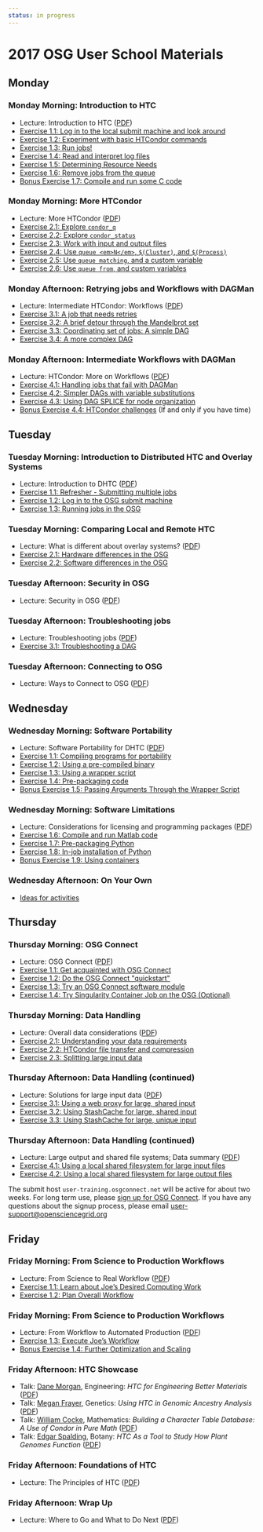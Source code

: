 ```yaml
---
status: in progress
---
```


# 2017 OSG User School Materials

## Monday

### Monday Morning: Introduction to HTC

- Lecture: Introduction to HTC ([PDF](day1/files/osgus17-day1-part1-intro-to-htc.pdf))
- [Exercise 1.1: Log in to the local submit machine and look around](day1/part1-ex1-login.md)
- [Exercise 1.2: Experiment with basic HTCondor commands](day1/part1-ex2-commands.md)
- [Exercise 1.3: Run jobs!](day1/part1-ex3-jobs.md)
- [Exercise 1.4: Read and interpret log files](day1/part1-ex4-logs.md)
- [Exercise 1.5: Determining Resource Needs](day1/part1-ex5-request.md)
- [Exercise 1.6: Remove jobs from the queue](day1/part1-ex6-remove.md)
- [Bonus Exercise 1.7: Compile and run some C code](day1/part1-ex7-compile.md)

### Monday Morning: More HTCondor

- Lecture: More HTCondor ([PDF](day1/files/osgus17-day1-part2-more-htcondor.pdf))
- [Exercise 2.1: Explore `condor_q`](day1/part2-ex1-queue.md)
- [Exercise 2.2: Explore `condor_status`](day1/part2-ex2-status.md)
- [Exercise 2.3: Work with input and output files](day1/part2-ex3-files.md)
- [Exercise 2.4: Use `queue <em>N</em>`, `$(Cluster)`, and `$(Process)`](day1/part2-ex4-queue-n.md)
- [Exercise 2.5: Use `queue matching`, and a custom variable](day1/part2-ex5-queue-matching.md)
- [Exercise 2.6: Use `queue from`, and custom variables](day1/part2-ex6-queue-from.md)

### Monday Afternoon: Retrying jobs and Workflows with DAGMan

- Lecture: Intermediate HTCondor: Workflows ([PDF](day1/files/osgus17-day1-part3-dagman1.pdf))
- [Exercise 3.1: A job that needs retries](day1/part3-ex1-job-retry.md)
- [Exercise 3.2: A brief detour through the Mandelbrot set](day1/part3-ex2-mandelbrot.md)
- [Exercise 3.3: Coordinating set of jobs: A simple DAG](day1/part3-ex3-simple-dag.md)
- [Exercise 3.4: A more complex DAG](day1/part3-ex4-complex-dag.md)

### Monday Afternoon: Intermediate Workflows with DAGMan

- Lecture: HTCondor: More on Workflows ([PDF](day1/files/osgus17-day1-part4-dagman2.pdf))
- [Exercise 4.1: Handling jobs that fail with DAGMan](day1/part4-ex1-failed-dag.md)
- [Exercise 4.2: Simpler DAGs with variable substitutions](day1/part4-ex2-dag-vars.md)
- [Exercise 4.3: Using DAG SPLICE for node organization](day1/part4-ex3-dag-splice.md)
- [Bonus Exercise 4.4: HTCondor challenges](day1/part4-ex4-challenges.md) (If and only if you have time)

## Tuesday

### Tuesday Morning: Introduction to Distributed HTC and Overlay Systems

- Lecture: Introduction to DHTC ([PDF](day2/files/osgus17-day2-part1-intro-to-dhtc.pdf))
- [Exercise 1.1: Refresher - Submitting multiple jobs](day2/part1-ex1-submit-refresher.md)
- [Exercise 1.2: Log in to the OSG submit machine](day2/part1-ex2-login-scp.md)
- [Exercise 1.3: Running jobs in the OSG](day2/part1-ex3-submit-osg.md)

### Tuesday Morning: Comparing Local and Remote HTC

- Lecture: What is different about overlay systems? ([PDF](day2/files/osgus17-day2-part2-overlay-differences.pdf))
- [Exercise 2.1: Hardware differences in the OSG](day2/part2-ex1-hardware-diffs.md)
- [Exercise 2.2: Software differences in the OSG](day2/part2-ex2-software-diffs.md)

### Tuesday Afternoon: Security in OSG

- Lecture: Security in OSG ([PDF](day2/files/osgus17-day2-part3-security.pdf))

### Tuesday Afternoon: Troubleshooting jobs

- Lecture: Troubleshooting jobs ([PDF](day2/files/osgus17-day2-part4-troubleshooting.pdf))
- [Exercise 3.1: Troubleshooting a DAG](day2/part4-ex1-troubleshooting.md)

### Tuesday Afternoon: Connecting to OSG

- Lecture: Ways to Connect to OSG ([PDF](day2/files/osgus17-day2-part5-ways-to-connect.pdf))

## Wednesday

### Wednesday Morning: Software Portability

- Lecture: Software Portability for DHTC ([PDF](day3/files/osgus17-day3-part1-software-portability.pdf))
- [Exercise 1.1: Compiling programs for portability](day3/part1-ex1-compiling.md)
- [Exercise 1.2: Using a pre-compiled binary](day3/part1-ex2-precompiled.md)
- [Exercise 1.3: Using a wrapper script](day3/part1-ex3-wrapper.md)
- [Exercise 1.4: Pre-packaging code](day3/part1-ex4-prepackaged.md)
- [Bonus Exercise 1.5: Passing Arguments Through the Wrapper Script](day3/part1-ex5-arguments.md)

### Wednesday Morning: Software Limitations

- Lecture: Considerations for licensing and programming packages ([PDF](day3/files/osgus17-day3-part2-software-license-interpret.pdf))
- [Exercise 1.6: Compile and run Matlab code](day3/part2-ex1-matlab.md)
- [Exercise 1.7: Pre-packaging Python](day3/part2-ex2-python-built.md)
- [Exercise 1.8: In-job installation of Python](day3/part2-ex3-python-install.md)
- [Bonus Exercise 1.9: Using containers](day3/part2-ex4-containers.md)

### Wednesday Afternoon: On Your Own

- [Ideas for activities](UserSchool15WedActivities)

## Thursday

### Thursday Morning: OSG Connect

- Lecture: OSG Connect ([PDF](day4/files/osgus17-day4-part1-osg-connect.pdf))
- [Exercise 1.1: Get acquainted with OSG Connect](day4/part1-ex1-connect-intro.md)
- [Exercise 1.2: Do the OSG Connect "quickstart"](day4/part1-ex2-connect-quickstart.md)
- [Exercise 1.3: Try an OSG Connect software module](day4/part1-ex3-connect-modules.md)
- [Exercise 1.4: Try Singularity Container Job on the OSG (Optional)](day4/part1-ex4-singularity.md)

### Thursday Morning: Data Handling

- Lecture: Overall data considerations ([PDF](day4/files/osgus17-day4-part2-overall-data.pdf))
- [Exercise 2.1: Understanding your data requirements](day4/part2-ex1-data-needs.md)
- [Exercise 2.2: HTCondor file transfer and compression](day4/part2-ex2-file-transfer.md)
- [Exercise 2.3: Splitting large input data](day4/part2-ex3-blast-split.md)

### Thursday Afternoon: Data Handling (continued)

- Lecture: Solutions for large input data ([PDF](day4/files/osgus17-day4-part3-large-input.pdf))
- [Exercise 3.1: Using a web proxy for large, shared input](day4/part3-ex1-blast-proxy.md)
- [Exercise 3.2: Using StashCache for large, shared input](day4/part3-ex2-stashcache-shared.md)
- [Exercise 3.3: Using StashCache for large, unique input](day4/part3-ex3-stashcache-unique.md)

### Thursday Afternoon: Data Handling (continued)

- Lecture: Large output and shared file systems; Data summary ([PDF](day4/files/osgus17-day4-part4-output-shared-fs.pdf))
- [Exercise 4.1: Using a local shared filesystem for large input files](day4/part4-ex1-input.md)
- [Exercise 4.2: Using a local shared filesystem for large output files](day4/part4-ex2-output.md)

The submit host `user-training.osgconnect.net` will be active for about two weeks.  For long term use, please [sign up
for OSG Connect](connect.md).  If you have any questions about the signup process, please email
<user-support@opensciencegrid.org>

## Friday

### Friday Morning: From Science to Production Workflows

- Lecture: From Science to Real Workflow ([PDF](day5/files/osgus17-day5-part1-real-workflows.pdf))
- [Exercise 1.1: Learn about Joe’s Desired Computing Work](day5/part1-ex1-science-intro.md)
- [Exercise 1.2: Plan Overall Workflow](day5/part1-ex2-plan-workflow.md)

### Friday Morning: From Science to Production Workflows

- Lecture: From Workflow to Automated Production ([PDF](day5/files/osgus17-day5-part2-production-workflows.pdf))
- [Exercise 1.3: Execute Joe’s Workflow](day5/part2-ex1-execute-workflow.md)
- [Bonus Exercise 1.4: Further Optimization and Scaling](day5/part2-ex2-workflow-tuning.md)

### Friday Afternoon: HTC Showcase

- Talk: [Dane Morgan](http://directory.engr.wisc.edu/mse/faculty/morgan_dane), Engineering:
  *HTC for Engineering Better Materials* ([PDF](day5/files/osgus17-day5-part3-showcase1-dmorgan.pdf))
- Talk: [Megan Frayer](https://payseur.genetics.wisc.edu/member.html), Genetics:
  *Using HTC in Genomic Ancestry Analysis* ([PDF](day5/files/osgus17-day5-part3-showcase2-mfrayer.pdf))
- Talk: [William Cocke](https://www.math.wisc.edu/~boston/), Mathematics:
  *Building a Character Table Database: A Use of Condor in Pure Math* ([PDF](day5/files/osgus17-day5-part3-showcase3-wcocke.pdf))
- Talk: [Edgar Spalding](http://www.botany.wisc.edu/spalding.htm), Botany:
  *HTC As a Tool to Study How Plant Genomes Function* ([PDF](day5/files/osgus17-day5-part3-showcase4-espalding.pdf))

### Friday Afternoon: Foundations of HTC

- Lecture: The Principles of HTC ([PDF](day5/files/osgus17-day5-part4-htc-principles.pdf))

### Friday Afternoon: Wrap Up

- Lecture: Where to Go and What to Do Next ([PDF](day5/files/osgus17-day5-part5-whats-next.pdf))
